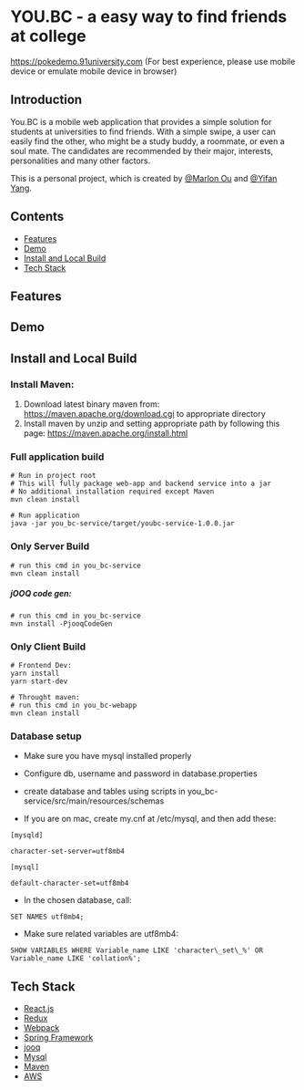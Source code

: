 # YOU.BC - a easy way to find friends at college #
https://pokedemo.91university.com (For best experience, please use mobile device or emulate mobile device in browser)

## Introduction
You.BC is a mobile web application that provides a simple solution for students at universities to find friends. With a simple swipe, a user can easily find the other, who might be a study buddy, a roommate, or even a soul mate. The candidates are recommended by their major, interests, personalities and many other factors.

This is a personal project, which is created by [@Marlon Ou](https://github.com/omzmarlon) and [@Yifan Yang](https://github.com/tomyang729/).

## Contents

* [Features](#features)
* [Demo](#demo)
* [Install and Local Build](#install-and-local-build)
* [Tech Stack](#tech-stack)

## Features


## Demo


## Install and Local Build

### Install Maven:
1. Download latest binary maven from: https://maven.apache.org/download.cgi  to appropriate directory
2. Install maven by unzip and setting appropriate path by following this page: https://maven.apache.org/install.html

### Full application build
~~~~
# Run in project root
# This will fully package web-app and backend service into a jar
# No additional installation required except Maven
mvn clean install
~~~~
~~~~
# Run application
java -jar you_bc-service/target/youbc-service-1.0.0.jar
~~~~

### Only Server Build
~~~~
# run this cmd in you_bc-service
mvn clean install
~~~~


##### jOOQ code gen:
~~~~
# run this cmd in you_bc-service
mvn install -PjooqCodeGen
~~~~

### Only Client Build
~~~~
# Frontend Dev:
yarn install
yarn start-dev

# Throught maven:
# run this cmd in you_bc-webapp
mvn clean install
~~~~
### Database setup
* Make sure you have mysql installed properly
* Configure db, username and password in database.properties
* create database and tables using scripts in you_bc-service/src/main/resources/schemas 

* If you are on mac, create my.cnf at /etc/mysql, and then add these:
~~~~
[mysqld]

character-set-server=utf8mb4

[mysql]

default-character-set=utf8mb4 
~~~~

* In the chosen database, call:
~~~~
SET NAMES utf8mb4;
~~~~

* Make sure related variables are utf8mb4:

~~~~
SHOW VARIABLES WHERE Variable_name LIKE 'character\_set\_%' OR Variable_name LIKE 'collation%';
~~~~

## Tech Stack

* [React.js](https://reactjs.org/)
* [Redux](https://redux.js.org/)
* [Webpack](https://webpack.js.org)
* [Spring Framework](https://spring.io/)
* [jooq](https://www.jooq.org/)
* [Mysql](https://www.mysql.com/)
* [Maven](https://maven.apache.org/)
* [AWS](https://aws.amazon.com/)